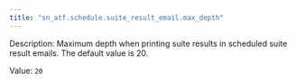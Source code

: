 ```yaml
---
title: "sn_atf.schedule.suite_result_email.max_depth"
---
```


Description: Maximum depth when printing suite results in scheduled suite result emails. The default value is 20.

Value: `20`